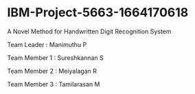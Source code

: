 # IBM-Project-5663-1664170618
A Novel Method for Handwritten Digit Recognition System


Team  Leader : Manimuthu P

Team Member 1 : Sureshkannan S

Team Member 2 : Meiyalagan R

Team Member 3 : Tamilarasan M
